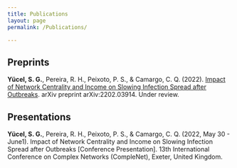 ```yaml
---
title: Publications
layout: page
permalink: /Publications/

---
```

## Preprints

**Yücel, S. G.**, Pereira, R. H., Peixoto, P. S., & Camargo, C. Q. (2022). [Impact of Network Centrality and Income on Slowing Infection Spread after Outbreaks](https://arxiv.org/abs/2202.03914). arXiv preprint arXiv:2202.03914. Under review.

## Presentations

**Yücel, S. G.**, Pereira, R. H., Peixoto, P. S., & Camargo, C. Q. (2022, May 30 - June1). Impact of Network Centrality and Income on Slowing Infection Spread after Outbreaks [Conference Presentation]. 13th International Conference on Complex Networks (CompleNet), Exeter, United Kingdom.


<br/>

